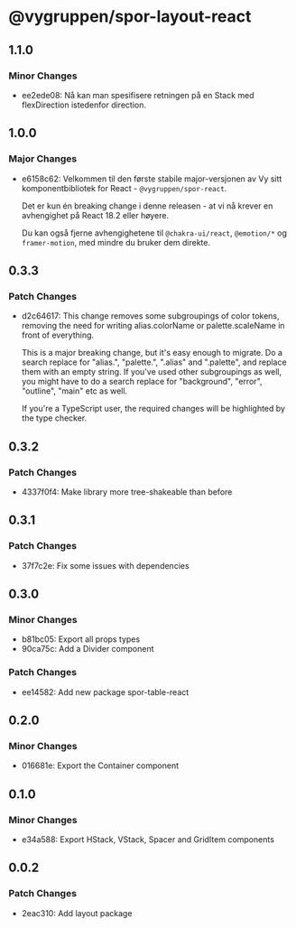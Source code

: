 # @vygruppen/spor-layout-react

## 1.1.0

### Minor Changes

- ee2ede08: Nå kan man spesifisere retningen på en Stack med flexDirection istedenfor direction.

## 1.0.0

### Major Changes

- e6158c62: Velkommen til den første stabile major-versjonen av Vy sitt komponentbibliotek for React - `@vygruppen/spor-react`.

  Det er kun én breaking change i denne releasen - at vi nå krever en avhengighet på React 18.2 eller høyere.

  Du kan også fjerne avhengighetene til `@chakra-ui/react`, `@emotion/*` og `framer-motion`, med mindre du bruker dem direkte.

## 0.3.3

### Patch Changes

- d2c64617: This change removes some subgroupings of color tokens, removing the need for writing alias.colorName or palette.scaleName in front of everything.

  This is a major breaking change, but it's easy enough to migrate. Do a search replace for "alias.", "palette.", ".alias" and ".palette", and replace them with an empty string. If you've used other subgroupings as well, you might have to do a search replace for "background", "error", "outline", "main" etc as well.

  If you're a TypeScript user, the required changes will be highlighted by the type checker.

## 0.3.2

### Patch Changes

- 4337f0f4: Make library more tree-shakeable than before

## 0.3.1

### Patch Changes

- 37f7c2e: Fix some issues with dependencies

## 0.3.0

### Minor Changes

- b81bc05: Export all props types
- 90ca75c: Add a Divider component

### Patch Changes

- ee14582: Add new package spor-table-react

## 0.2.0

### Minor Changes

- 016681e: Export the Container component

## 0.1.0

### Minor Changes

- e34a588: Export HStack, VStack, Spacer and GridItem components

## 0.0.2

### Patch Changes

- 2eac310: Add layout package
